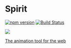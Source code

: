 # Spirit

[![npm version](https://badge.fury.io/js/spiritjs.svg)](https://badge.fury.io/js/spiritjs) 
 [![Build Status](https://travis-ci.org/spirit/spirit.svg?branch=es6-rewrite)](https://travis-ci.org/spirit/spirit)

![](https://spiritapp.io/spirit.jpg)

[The animation tool for the web](https://spiritapp.io)
